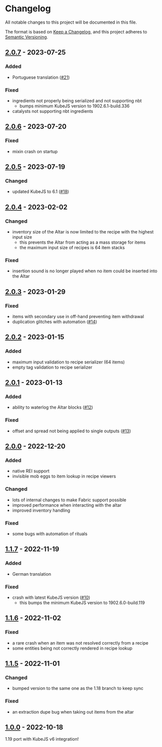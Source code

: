 # Changelog

All notable changes to this project will be documented in this file.

The format is based on [Keep a Changelog],
and this project adheres to [Semantic Versioning].

## [2.0.7] - 2023-07-25

### Added
- Portuguese translation ([#21])

### Fixed
- ingredients not properly being serialized and not supporting nbt
  - bumps minimum KubeJS version to 1902.6.1-build.336
- catalysts not supporting nbt ingredients

<!-- Links -->
[#21]: https://github.com/AlmostReliable/summoningrituals/pull/21

## [2.0.6] - 2023-07-20

### Fixed
- mixin crash on startup

## [2.0.5] - 2023-07-19

### Changed
- updated KubeJS to 6.1 ([#18])

<!-- Links -->
[#18]: https://github.com/AlmostReliable/summoningrituals/pull/18

## [2.0.4] - 2023-02-02

### Changed
- inventory size of the Altar is now limited to the recipe with the highest input size
  - this prevents the Altar from acting as a mass storage for items
  - the maximum input size of recipes is 64 item stacks

### Fixed
- insertion sound is no longer played when no item could be inserted into the Altar

## [2.0.3] - 2023-01-29

### Fixed
- items with secondary use in off-hand preventing item withdrawal
- duplication glitches with automation ([#14])

<!-- Links -->
[#14]: https://github.com/AlmostReliable/summoningrituals/issues/14

## [2.0.2] - 2023-01-15

### Added
- maximum input validation to recipe serializer (64 items)
- empty tag validation to recipe serializer

## [2.0.1] - 2023-01-13

### Added
- ability to waterlog the Altar blocks ([#12])

### Fixed
- offset and spread not being applied to single outputs ([#13])

<!-- Links -->
[#12]: https://github.com/AlmostReliable/summoningrituals/issues/12
[#13]: https://github.com/AlmostReliable/summoningrituals/issues/13

## [2.0.0] - 2022-12-20

### Added
- native REI support
- invisible mob eggs to item lookup in recipe viewers

### Changed
- lots of internal changes to make Fabric support possible
- improved performance when interacting with the altar
- improved inventory handling

### Fixed
- some bugs with automation of rituals

## [1.1.7] - 2022-11-19

### Added
- German translation

### Fixed
- crash with latest KubeJS version ([#10])
  - this bumps the minimum KubeJS version to 1902.6.0-build.119

<!-- Links -->
[#10]: https://github.com/AlmostReliable/summoningrituals/pull/10

## [1.1.6] - 2022-11-02

### Fixed
- a rare crash when an item was not resolved correctly from a recipe
- some entities being not correctly rendered in recipe lookup

## [1.1.5] - 2022-11-01

### Changed
- bumped version to the same one as the 1.18 branch to keep sync

### Fixed
- an extraction dupe bug when taking out items from the altar

## [1.0.0] - 2022-10-18

1.19 port with KubeJS v6 integration!

<!-- Links -->
[keep a changelog]: https://keepachangelog.com/en/1.0.0/
[semantic versioning]: https://semver.org/spec/v2.0.0.html

<!-- Versions -->
[2.0.7]: https://github.com/AlmostReliable/summoningrituals/releases/tag/v1.19-forge-2.0.7
[2.0.6]: https://github.com/AlmostReliable/summoningrituals/releases/tag/v1.19-forge-2.0.6
[2.0.5]: https://github.com/AlmostReliable/summoningrituals/releases/tag/v1.19-forge-2.0.5
[2.0.4]: https://github.com/AlmostReliable/summoningrituals/releases/tag/v1.19-forge-2.0.4
[2.0.3]: https://github.com/AlmostReliable/summoningrituals/releases/tag/v1.19-forge-2.0.3
[2.0.2]: https://github.com/AlmostReliable/summoningrituals/releases/tag/v1.19-forge-2.0.2
[2.0.1]: https://github.com/AlmostReliable/summoningrituals/releases/tag/v1.19-forge-2.0.1
[2.0.0]: https://github.com/AlmostReliable/summoningrituals/releases/tag/v1.19-forge-2.0.0
[1.1.7]: https://github.com/AlmostReliable/summoningrituals/releases/tag/v1.19-1.1.7
[1.1.6]: https://github.com/AlmostReliable/summoningrituals/releases/tag/v1.19-1.1.6
[1.1.5]: https://github.com/AlmostReliable/summoningrituals/releases/tag/v1.19-1.1.5
[1.0.0]: https://github.com/AlmostReliable/summoningrituals/releases/tag/v1.19-1.0.0
